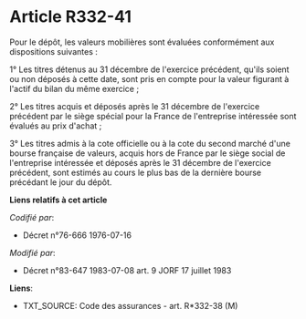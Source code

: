 # Article R332-41

Pour le dépôt, les valeurs mobilières sont évaluées conformément aux dispositions suivantes :

1° Les titres détenus au 31 décembre de l'exercice précédent, qu'ils soient ou non déposés à cette date, sont pris en compte
pour la valeur figurant à l'actif du bilan du même exercice ;

2° Les titres acquis et déposés après le 31 décembre de l'exercice précédent par le siège spécial pour la France de
l'entreprise intéressée sont évalués au prix d'achat ;

3° Les titres admis à la cote officielle ou à la cote du second marché d'une bourse française de valeurs, acquis hors de
France par le siège social de l'entreprise intéressée et déposés après le 31 décembre de l'exercice précédent, sont estimés
au cours le plus bas de la dernière bourse précédant le jour du dépôt.

**Liens relatifs à cet article**

_Codifié par_:

  - Décret n°76-666 1976-07-16

_Modifié par_:

  - Décret n°83-647 1983-07-08 art. 9 JORF 17 juillet 1983

**Liens**:

  - TXT_SOURCE: Code des assurances - art. R*332-38 (M)
